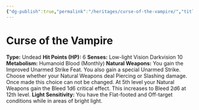 ```yaml
---
{"dg-publish":true,"permalink":"/heritages/curse-of-the-vampire/","title":"Curse of the Vampire"}
---
```


# Curse of the Vampire
**Type:** Undead
**Hit Points (HP):** 6
**Senses:**
	Low-light Vision
	Darkvision 10
**Metabolism:**
	Humanoid Blood (Monthly)
**Natural Weapons:** You gain the Improved Unarmed Strike Feat.
You also gain a special Unarmed Strike. Choose whether your Natural Weapons deal Piercing or Slashing damage. Once made this choice can not be changed.
At 5th level your Natural Weapons gain the Bleed 1d6 critical effect. This increases to Bleed 2d6 at 12th level.
**Light Sensitivity:** You have the Flat-footed and Off-target conditions while in areas of bright light.